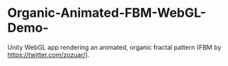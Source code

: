 # Organic-Animated-FBM-WebGL-Demo-
Unity WebGL app rendering an animated, organic fractal pattern (FBM by https://twitter.com/zozuar/).
